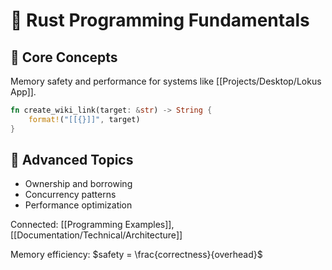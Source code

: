 # 🦀 Rust Programming Fundamentals

## 🚀 Core Concepts
Memory safety and performance for systems like [[Projects/Desktop/Lokus App]].

```rust
fn create_wiki_link(target: &str) -> String {
    format!("[[{}]]", target)
}
```

## 🔗 Advanced Topics
- Ownership and borrowing
- Concurrency patterns
- Performance optimization

Connected: [[Programming Examples]], [[Documentation/Technical/Architecture]]

Memory efficiency: $safety = \frac{correctness}{overhead}$

